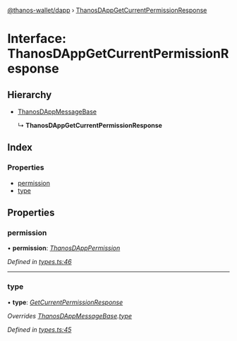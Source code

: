 [@thanos-wallet/dapp](../README.md) › [ThanosDAppGetCurrentPermissionResponse](thanosdappgetcurrentpermissionresponse.md)

# Interface: ThanosDAppGetCurrentPermissionResponse

## Hierarchy

* [ThanosDAppMessageBase](thanosdappmessagebase.md)

  ↳ **ThanosDAppGetCurrentPermissionResponse**

## Index

### Properties

* [permission](thanosdappgetcurrentpermissionresponse.md#permission)
* [type](thanosdappgetcurrentpermissionresponse.md#type)

## Properties

###  permission

• **permission**: *[ThanosDAppPermission](../README.md#thanosdapppermission)*

*Defined in [types.ts:46](https://github.com/madfish-solutions/thanoswallet-dapp/blob/bfb7add/src/types.ts#L46)*

___

###  type

• **type**: *[GetCurrentPermissionResponse](../enums/thanosdappmessagetype.md#getcurrentpermissionresponse)*

*Overrides [ThanosDAppMessageBase](thanosdappmessagebase.md).[type](thanosdappmessagebase.md#type)*

*Defined in [types.ts:45](https://github.com/madfish-solutions/thanoswallet-dapp/blob/bfb7add/src/types.ts#L45)*
